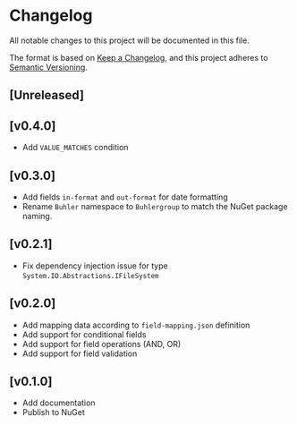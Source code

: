 # Changelog

All notable changes to this project will be documented in this file.

The format is based on [Keep a Changelog](https://keepachangelog.com/en/1.0.0/),
and this project adheres to [Semantic Versioning](https://semver.org/spec/v2.0.0.html).

## [Unreleased]

## [v0.4.0]

- Add `VALUE_MATCHES` condition

## [v0.3.0]

- Add fields `in-format` and `out-format` for date formatting
- Rename `Buhler` namespace to `Buhlergroup` to match the NuGet package naming.

## [v0.2.1]

- Fix dependency injection issue for type `System.IO.Abstractions.IFileSystem`

## [v0.2.0]

- Add mapping data according to `field-mapping.json` definition
- Add support for conditional fields
- Add support for field operations (AND, OR)
- Add support for field validation

## [v0.1.0]

- Add documentation
- Publish to NuGet
